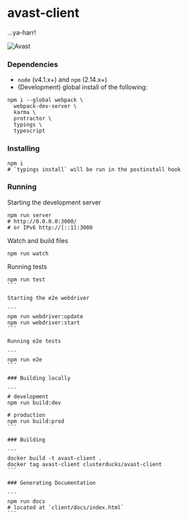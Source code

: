 # avast-client
...ya-harr!

![Avast](https://media.giphy.com/media/IExO5ZnJa0NB6/giphy.gif)

### Dependencies

- `node` (v4.1.x+) and `npm` (2.14.x+)
- (Development) global install of the following:
```
npm i --global webpack \
  webpack-dev-server \
  karma \
  protractor \
  typings \
  typescript
```

### Installing

```
npm i
# `typings install` will be run in the postinstall hook
```

### Running

Starting the development server

```
npm run server
# http://0.0.0.0:3000/
# or IPv6 http://[::1]:3000
```

Watch and build files

```
npm run watch
```

Running tests

````
npm run test
```

Starting the e2e webdriver

```
npm run webdriver:update
npm run webdriver:start
```

Running e2e tests

```
npm run e2e
```

### Building locally

```
# development
npm run build:dev

# production
npm run build:prod
```

### Building

```
docker build -t avast-client .
docker tag avast-client clusterducks/avast-client
```

### Generating Documentation

```
npm run docs
# located at `client/docs/index.html`
```
